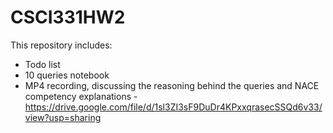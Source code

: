 # CSCI331HW2
This repository includes:
* Todo list
* 10 queries notebook
* MP4 recording, discussing the reasoning behind the queries and NACE competency explanations - 
https://drive.google.com/file/d/1sl3ZI3sF9DuDr4KPxxqrasecSSQd6v33/view?usp=sharing
